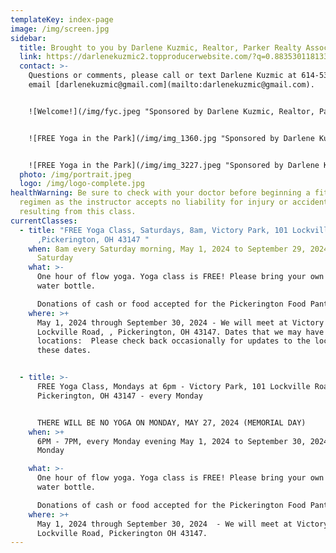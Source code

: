 ```yaml
---
templateKey: index-page
image: /img/screen.jpg
sidebar:
  title: Brought to you by Darlene Kuzmic, Realtor, Parker Realty Associates
  link: https://darlenekuzmic2.topproducerwebsite.com/?q=0.8835301181331974
  contact: >-
    Questions or comments, please call or text Darlene Kuzmic at 614-531-2050 or
    email [darlenekuzmic@gmail.com](mailto:darlenekuzmic@gmail.com).


    ![Welcome!](/img/fyc.jpeg "Sponsored by Darlene Kuzmic, Realtor, Parker Realty Associates")


    ![FREE Yoga in the Park](/img/img_1360.jpg "Sponsored by Darlene Kuzmic, Realtor, Parker Realty Associates")


    ![FREE Yoga in the Park](/img/img_3227.jpeg "Sponsored by Darlene Kuzmic, Realtor, Parker Realty Associates")
  photo: /img/portrait.jpeg
  logo: /img/logo-complete.jpg
healthWarning: Be sure to check with your doctor before beginning a fitness
  regimen as the instructor accepts no liability for injury or accidents
  resulting from this class.
currentClasses:
  - title: "FREE Yoga Class, Saturdays, 8am, Victory Park, 101 Lockville Road
      ,Pickerington, OH 43147 "
    when: 8am every Saturday morning, May 1, 2024 to September 29, 2024 - every
      Saturday
    what: >-
      One hour of flow yoga. Yoga class is FREE! Please bring your own mat and
      water bottle.  

      Donations of cash or food accepted for the Pickerington Food Pantry. Used eyeglasses are collected for Pickerington Lions Club. 
    where: >+
      May 1, 2024 through September 30, 2024 - We will meet at Victory Park, 101
      Lockville Road, , Pickerington, OH 43147. Dates that we may have to change
      locations:  Please check back occasionally for updates to the location on
      these dates.


  - title: >-
      FREE Yoga Class, Mondays at 6pm - Victory Park, 101 Lockville Road,
      Pickerington, OH 43147 - every Monday


      THERE WILL BE NO YOGA ON MONDAY, MAY 27, 2024 (MEMORIAL DAY)
    when: >+
      6PM - 7PM, every Monday evening May 1, 2024 to September 30, 2024 - every
      Monday

    what: >-
      One hour of flow yoga. Yoga class is FREE! Please bring your own mat and
      water bottle. 

      Donations of cash or food accepted for the Pickerington Food Pantry. Used eyeglasses are being collected for Pickerington Lions Club. 
    where: >+
      May 1, 2024 through September 30, 2024  - We will meet at Victory Park 101
      Lockville Road, Pickerington OH 43147.
---
```

